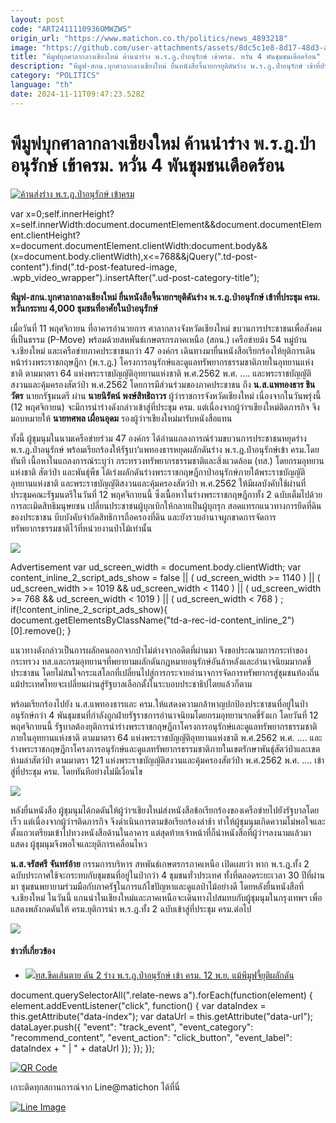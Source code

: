 ```yaml
---
layout: post
code: "ART2411110936OMWZWS"
origin_url: "https://www.matichon.co.th/politics/news_4893218"
image: "https://github.com/user-attachments/assets/8dc5c1e8-8d17-48d3-aaed-973d0c6b6fe1"
title: "พีมูฟบุกศาลากลางเชียงใหม่ ค้านนำร่าง พ.ร.ฎ.ป่าอนุรักษ์ เข้าครม. หวั่น 4 พันชุมชนเดือดร้อน"
description: "พีมูฟ-สกน.บุกศาลากลางเชียงใหม่ ยื่นหนังสือจี้นายกฯยุติดันร่าง พ.ร.ฎ.ป่าอนุรักษ์ เข้าที่ประชุม ครม. หวั่นกระทบ 4,000 ชุมชนที่อาศัยในป่าอนุรักษ์"
category: "POLITICS"
language: "th"
date: 2024-11-11T09:47:23.528Z
---
```


# พีมูฟบุกศาลากลางเชียงใหม่ ค้านนำร่าง พ.ร.ฎ.ป่าอนุรักษ์ เข้าครม. หวั่น 4 พันชุมชนเดือดร้อน

[![](https://www.matichon.co.th/wp-content/uploads/2024/11/ค้านส่งร่าง-พ.ร.ฎ.ป่าอนุรักษ์-เข้าครม.jpg "ค้านส่งร่าง พ.ร.ฎ.ป่าอนุรักษ์ เข้าครม")](https://www.matichon.co.th/wp-content/uploads/2024/11/ค้านส่งร่าง-พ.ร.ฎ.ป่าอนุรักษ์-เข้าครม.jpg)

var x=0;self.innerHeight?x=self.innerWidth:document.documentElement&&document.documentElement.clientHeight?x=document.documentElement.clientWidth:document.body&&(x=document.body.clientWidth),x<=768&&jQuery(".td-post-content").find(".td-post-featured-image, .wpb\_video\_wrapper").insertAfter(".ud-post-category-title");

**พีมูฟ-สกน.บุกศาลากลางเชียงใหม่ ยื่นหนังสือจี้นายกฯยุติดันร่าง พ.ร.ฎ.ป่าอนุรักษ์ เข้าที่ประชุม ครม. หวั่นกระทบ 4,000 ชุมชนที่อาศัยในป่าอนุรักษ์**

เมื่อวันที่ 11 พฤศจิกายน ที่อาคารอำนวยการ ศาลากลางจังหวัดเชียงใหม่ ขบวนการประชาชนเพื่อสังคมที่เป็นธรรม (P-Move) พร้อมด้วยสหพันธ์เกษตรกรภาคเหนือ (สกน.) เครือข่ายม้ง 54 หมู่บ้าน จ.เชียงใหม่ และเครือข่ายภาคประชาชนกว่า 47 องค์กร เดินทางมายื่นหนังสือเรียกร้องให้ยุติการเดินหน้าร่างพระราชกฤษฎีกา (พ.ร.ฎ.) โครงการอนุรักษ์และดูแลทรัพยากรธรรมชาติภายในอุทยานแห่งชาติ ตามมาตรา 64 แห่งพระราชบัญญัติอุทยานแห่งชาติ พ.ศ.2562 พ.ศ. …. และพระราชบัญญัติสงวนและคุ้มครองสัตว์ป่า พ.ศ.2562 โดยการมีส่วนร่วมของภาคประชาชน ถึง **น.ส.แพทองธาร ชินวัตร** นายกรัฐมนตรี ผ่าน **นายนิรัตน์ พงษ์สิทธิถาวร** ผู้ว่าราชการจังหวัดเชียงใหม่ เนื่องจากในวันพรุ่งนี้ (12 พฤศจิกายน) จะมีการนำร่างดังกล่าวเข้าสู่ที่ประชุม ครม. แต่เนื่องจากผู้ว่าฯเชียงใหม่ติดภารกิจ จึงมอบหมายให้ **นายทศพล เผื่อนอุดม** รองผู้ว่าฯเชียงใหม่มารับหนังสือแทน

ทั้งนี้ ผู้ชุมนุมในนามเครือข่ายร่วม 47 องค์กร ได้อ่านแถลงการณ์ร่วมขบวนการประชาชนหยุดร่าง พ.ร.ฎ.ป่าอนุรักษ์ พร้อมเรียกร้องให้รัฐบา‘แพทองธารหยุดผลักดันร่าง พ.ร.ฎ.ป่าอนุรักษ์เข้า ครม.โดยทันที เนื้อหาในแถลงการณ์ระบุว่า กระทรวงทรัพยากรธรรมชาติและสิ่งแวดล้อม (ทส.) โดยกรมอุทยานแห่งชาติ สัตว์ป่า และพันธุ์พืช ได้เร่งผลักดันร่างพระราชกฤษฎีกาป่าอนุรักษ์ภายใต้พระราชบัญญัติอุทยานแห่งชาติ และพระราชบัญญัติสงวนและคุ้มครองสัตว์ป่า พ.ศ.2562 ให้มีผลบังคับใช้ผ่านที่ประชุมคณะรัฐมนตรีในวันที่ 12 พฤศจิกายนนี้ ซึ่งเนื้อหาในร่างพระราชกฤษฎีกาทั้ง 2 ฉบับเต็มไปด้วยการละเมิดสิทธิมนุษยชน เปลี่ยนประชาชนผู้บุกเบิกให้กลายเป็นผู้บุกรุก สอดแทรกแนวทางการยึดที่ดินของประชาชน บีบบังคับจำกัดสิทธิการถือครองที่ดิน และยังรวบอำนาจผูกขาดการจัดการทรัพยากรธรรมชาติไว้ที่หน่วยงานป่าไม้เท่านั้น

![](https://www.matichon.co.th/wp-content/uploads/2024/11/S__179617813_0.jpg)

Advertisement var ud\_screen\_width = document.body.clientWidth; var content\_inline\_2\_script\_ads\_show = false || ( ud\_screen\_width >= 1140 ) || ( ud\_screen\_width >= 1019 && ud\_screen\_width < 1140 ) || ( ud\_screen\_width >= 768 && ud\_screen\_width < 1019 ) || ( ud\_screen\_width < 768 ) ; if(!content\_inline\_2\_script\_ads\_show){ document.getElementsByClassName("td-a-rec-id-content\_inline\_2")\[0\].remove(); }

แนวทางดังกล่าวเป็นการผลักคนออกจากป่าไม่ต่างจากอดีตที่ผ่านมา จึงขอประณามการกระทำของกระทรวง ทส.และกรมอุทยานฯที่พยายามผลักดันกฎหมายอนุรักษ์อันล้าหลังและอำนาจนิยมมากดขี่ประชาชน โดยไม่สนใจกระแสโลกที่เปลี่ยนไปสู่การกระจายอำนาจการจัดการทรัพยากรสู่ชุมชนท้องถิ่น แม้ประเทศไทยจะเปลี่ยนผ่านสู่รัฐบาลเลือกตั้งในระบอบประชาธิปไตยแล้วก็ตาม

พร้อมเรียกร้องไปยัง น.ส.แพทองธารและ ครม.ให้แสดงความกล้าหาญปกป้องประชาชนที่อยู่ในป่าอนุรักษ์กว่า 4 พันชุมชนที่กำลังถูกฝ่ายรัฐราชการอำนาจนิยมโดยกรมอุทยานฯกดขี่รังแก โดยวันที่ 12 พฤศจิกายนนี้ รัฐบาลต้องยุติการนำร่างพระราชกฤษฎีกาโครงการอนุรักษ์และดูแลทรัพยากรธรรมชาติภายในอุทยานแห่งชาติ ตามมาตรา 64 แห่งพระราชบัญญัติอุทยานแห่งชาติ พ.ศ.2562 พ.ศ. …. และร่างพระราชกฤษฎีกาโครงการอนุรักษ์และดูแลทรัพยากรธรรมชาติภายในเขตรักษาพันธุ์สัตว์ป่าและเขตห้ามล่าสัตว์ป่า ตามมาตรา 121 แห่งพระราชบัญญัติสงวนและคุ้มครองสัตว์ป่า พ.ศ.2562 พ.ศ. …. เข้าสู่ที่ประชุม ครม. โดยทันทีอย่างไม่มีเงื่อนไข

![](https://www.matichon.co.th/wp-content/uploads/2024/11/S__179617816_0.jpg)

หลังยื่นหนังสือ ผู้ชุมนุมได้กดดันให้ผู้ว่าฯเชียงใหม่ส่งหนังสือข้อเรียกร้องของเครือข่ายไปยังรัฐบาลโดยเร็ว แต่เนื่องจากผู้ว่าฯติดภารกิจ จึงดำเนินการตามข้อเรียกร้องล่าช้า ทำให้ผู้ชุมนุมเกิดความไม่พอใจและตั้งแถวเตรียมเข้าไปทวงหนังสือด้านในอาคาร แต่สุดท้ายเจ้าหน้าที่ก็นำหนังสือที่ผู้ว่าฯลงนามแล้วมาแสดง ผู้ชุมนุมจึงพอใจและยุติการเคลื่อนไหว

**น.ส.จรัสศรี จันทร์อ้าย** กรรมการบริหาร สหพันธ์เกษตรกรภาคเหนือ เปิดเผยว่า หาก พ.ร.ฎ.ทั้ง 2 ฉบับประกาศใช้จะกระทบกับชุมชนที่อยู่ในป่ากว่า 4 ชุมชนทั่วประเทศ ทั้งที่ตลอดระยะเวลา 30 ปีที่ผ่านมา ชุมชนพยายามร่วมมือกับภาครัฐในการแก้ไขปัญหาและดูแลป่าไม้อย่างดี โดยหลังยื่นหนังสือที่ จ.เชียงใหม่ ในวันนี้ แกนนำในเชียงใหม่และภาคเหนือจะเดินทางไปสมทบกับผู้ชุมนุมในกรุงเทพฯ เพื่อแสดงพลังกดดันให้ ครม.ยุติการนำ พ.ร.ฎ.ทั้ง 2 ฉบับเข้าสู่ที่ประชุม ครม.ต่อไป

![](https://www.matichon.co.th/wp-content/uploads/2024/11/S__179617814_0.jpg)

#### ข่าวที่เกี่ยวข้อง

*   [![](https://www.matichon.co.th/wp-content/uploads/2024/11/ป่าอนุรักษ์02-150x150.jpg)ทส.ขีดเส้นตาย ดัน 2 ร่าง พ.ร.ฎ.ป่าอนุรักษ์ เข้า ครม. 12 พ.ย. แม้พีมูฟจี้ยุติผลักดัน](https://www.matichon.co.th/local/quality-life/news_4887900)

document.querySelectorAll(".relate-news a").forEach(function(element) { element.addEventListener("click", function() { var dataIndex = this.getAttribute("data-index"); var dataUrl = this.getAttribute("data-url"); dataLayer.push({ "event": "track\_event", "event\_category": "recommend\_content", "event\_action": "click\_button", "event\_label": dataIndex + " | " + dataUrl }); }); });

[![QR Code](https://www.matichon.co.th/wp-content/uploads/2023/07/wob1371z.jpg)](https://lin.ee/ht0nDxX)

เกาะติดทุกสถานการณ์จาก Line@matichon ได้ที่นี่

[![Line Image](https://www.matichon.co.th/wp-content/uploads/2023/07/th.png)](https://lin.ee/ht0nDxX)